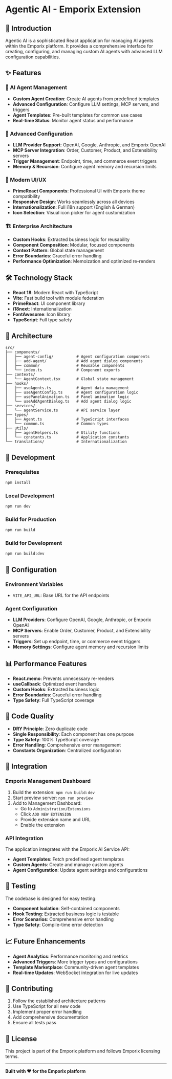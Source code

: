 # Agentic AI - Emporix Extension

## 🚀 Introduction

Agentic AI is a sophisticated React application for managing AI agents within the Emporix platform. It provides a comprehensive interface for creating, configuring, and managing custom AI agents with advanced LLM configuration capabilities.

## ✨ Features

### **🤖 AI Agent Management**
- **Custom Agent Creation**: Create AI agents from predefined templates
- **Advanced Configuration**: Configure LLM settings, MCP servers, and triggers
- **Agent Templates**: Pre-built templates for common use cases
- **Real-time Status**: Monitor agent status and performance

### **🔧 Advanced Configuration**
- **LLM Provider Support**: OpenAI, Google, Anthropic, and Emporix OpenAI
- **MCP Server Integration**: Order, Customer, Product, and Extensibility servers
- **Trigger Management**: Endpoint, time, and commerce event triggers
- **Memory & Recursion**: Configure agent memory and recursion limits

### **🎨 Modern UI/UX**
- **PrimeReact Components**: Professional UI with Emporix theme compatibility
- **Responsive Design**: Works seamlessly across all devices
- **Internationalization**: Full i18n support (English & German)
- **Icon Selection**: Visual icon picker for agent customization

### **🏗️ Enterprise Architecture**
- **Custom Hooks**: Extracted business logic for reusability
- **Component Composition**: Modular, focused components
- **Context Pattern**: Global state management
- **Error Boundaries**: Graceful error handling
- **Performance Optimization**: Memoization and optimized re-renders

## 🛠️ Technology Stack

- **React 18**: Modern React with TypeScript
- **Vite**: Fast build tool with module federation
- **PrimeReact**: UI component library
- **i18next**: Internationalization
- **FontAwesome**: Icon library
- **TypeScript**: Full type safety

## 📁 Architecture

```
src/
├── components/
│   ├── agent-config/          # Agent configuration components
│   ├── add-agent/             # Add agent dialog components
│   ├── common/                # Reusable components
│   └── index.ts               # Component exports
├── contexts/
│   └── AgentContext.tsx       # Global state management
├── hooks/
│   ├── useAgents.ts           # Agent data management
│   ├── useAgentConfig.ts      # Agent configuration logic
│   ├── usePanelAnimation.ts   # Panel animation logic
│   └── useAddAgentDialog.ts   # Add agent dialog logic
├── services/
│   └── agentService.ts        # API service layer
├── types/
│   ├── Agent.ts               # TypeScript interfaces
│   └── common.ts              # Common types
├── utils/
│   ├── agentHelpers.ts        # Utility functions
│   └── constants.ts           # Application constants
└── translations/              # Internationalization
```

## 🚀 Development

### Prerequisites
```bash
npm install
```

### Local Development
```bash
npm run dev
```

### Build for Production
```bash
npm run build
```

### Build for Development
```bash
npm run build:dev
```

## 🔧 Configuration

### Environment Variables
- `VITE_API_URL`: Base URL for the API endpoints

### Agent Configuration
- **LLM Providers**: Configure OpenAI, Google, Anthropic, or Emporix OpenAI
- **MCP Servers**: Enable Order, Customer, Product, and Extensibility servers
- **Triggers**: Set up endpoint, time, or commerce event triggers
- **Memory Settings**: Configure agent memory and recursion limits

## 📊 Performance Features

- **React.memo**: Prevents unnecessary re-renders
- **useCallback**: Optimized event handlers
- **Custom Hooks**: Extracted business logic
- **Error Boundaries**: Graceful error handling
- **Type Safety**: Full TypeScript coverage

## 🎯 Code Quality

- **DRY Principle**: Zero duplicate code
- **Single Responsibility**: Each component has one purpose
- **Type Safety**: 100% TypeScript coverage
- **Error Handling**: Comprehensive error management
- **Constants Organization**: Centralized configuration

## 🔌 Integration

### Emporix Management Dashboard
1. Build the extension: `npm run build:dev`
2. Start preview server: `npm run preview`
3. Add to Management Dashboard:
   - Go to `Administration/Extensions`
   - Click `ADD NEW EXTENSION`
   - Provide extension name and URL
   - Enable the extension

### API Integration
The application integrates with the Emporix AI Service API:
- **Agent Templates**: Fetch predefined agent templates
- **Custom Agents**: Create and manage custom agents
- **Agent Configuration**: Update agent settings and configurations

## 🧪 Testing

The codebase is designed for easy testing:
- **Component Isolation**: Self-contained components
- **Hook Testing**: Extracted business logic is testable
- **Error Scenarios**: Comprehensive error handling
- **Type Safety**: Compile-time error detection

## 📈 Future Enhancements

- **Agent Analytics**: Performance monitoring and metrics
- **Advanced Triggers**: More trigger types and configurations
- **Template Marketplace**: Community-driven agent templates
- **Real-time Updates**: WebSocket integration for live updates

## 🤝 Contributing

1. Follow the established architecture patterns
2. Use TypeScript for all new code
3. Implement proper error handling
4. Add comprehensive documentation
5. Ensure all tests pass

## 📄 License

This project is part of the Emporix platform and follows Emporix licensing terms.

---

**Built with ❤️ for the Emporix platform**
